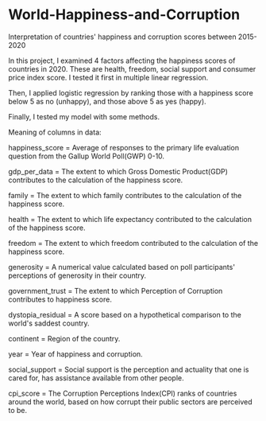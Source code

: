 # World-Happiness-and-Corruption
Interpretation of countries' happiness and corruption scores between 2015-2020

In this project, I examined 4 factors affecting the happiness scores of countries in 2020. 
These are health, freedom, social support and consumer price index score. I tested it first in multiple linear regression.

Then, I applied logistic regression by ranking those with a happiness score below 5 as no (unhappy), and those above 5 as yes (happy).

Finally, I tested my model with some methods.

Meaning of columns in data:

happiness_score = Average of responses to the primary life evaluation question from the Gallup World Poll(GWP) 0-10.

gdp_per_data = The extent to which Gross Domestic Product(GDP) contributes to the calculation of the happiness score.

family = The extent to which family contributes to the calculation of the happiness score.

health = The extent to which life expectancy contributed to the calculation of the happiness score.

freedom = The extent to which freedom contributed to the calculation of the happiness score.

generosity = A numerical value calculated based on poll participants' perceptions of generosity in their country.

government_trust = The extent to which Perception of Corruption contributes to happiness score.

dystopia_residual = A score based on a hypothetical comparison to the world's saddest country.

continent = Region of the country.

year = Year of happiness and corruption.

social_support = Social support is the perception and actuality that one is cared for, has assistance available from other people.

cpi_score = The Corruption Perceptions Index(CPI) ranks of countries around the world, based on how corrupt their public sectors are
perceived to be.
